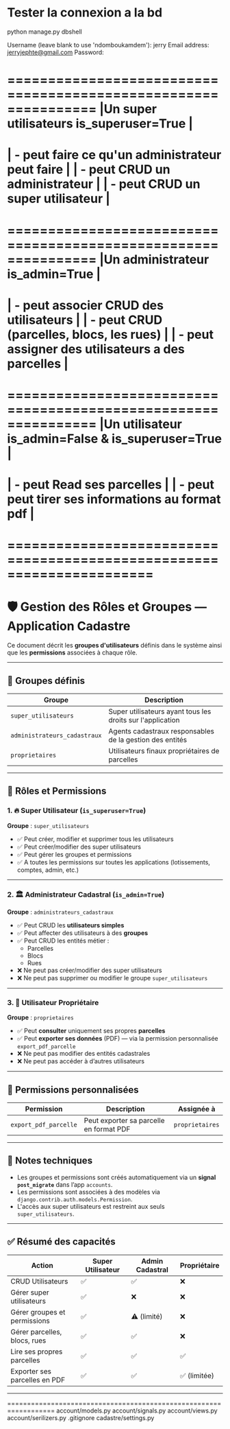 # Tester la connexion a la bd
python manage.py dbshell



Username (leave blank to use 'ndomboukamdem'): jerry
Email address: jerryjephte@gmail.com
Password: 




===============================================================
|Un super utilisateurs       is_superuser=True                |
===============================================================
| - peut faire ce qu'un administrateur peut faire             |
| - peut CRUD un administrateur                               |
| - peut CRUD un super utilisateur                            |
=============================================================== 

===============================================================
|Un administrateur           is_admin=True                    |
===============================================================
| - peut associer CRUD des utilisateurs                       |
| - peut CRUD (parcelles, blocs, les rues)                    |
| - peut assigner des utilisateurs a des parcelles            |
===============================================================    

===============================================================
|Un utilisateur            is_admin=False & is_superuser=True |
===============================================================
| - peut Read ses parcelles                                   |
| - peut peut tirer ses informations au format pdf            |
===============================================================


======================================================================
======================================================================
# 🛡️ Gestion des Rôles et Groupes — Application Cadastre

Ce document décrit les **groupes d'utilisateurs** définis dans le système ainsi que les **permissions** associées à chaque rôle.

---

## 👥 Groupes définis

| Groupe                       | Description                                              |
|-----------------------------|----------------------------------------------------------|
| `super_utilisateurs`        | Super utilisateurs ayant tous les droits sur l'application |
| `administrateurs_cadastraux`| Agents cadastraux responsables de la gestion des entités |
| `proprietaires`             | Utilisateurs finaux propriétaires de parcelles          |

---

## 🔐 Rôles et Permissions

### 1. 🔥 Super Utilisateur (`is_superuser=True`)
**Groupe** : `super_utilisateurs`

- ✅ Peut créer, modifier et supprimer tous les utilisateurs
- ✅ Peut créer/modifier des super utilisateurs
- ✅ Peut gérer les groupes et permissions
- ✅ A toutes les permissions sur toutes les applications (lotissements, comptes, admin, etc.)

---

### 2. 🏛️ Administrateur Cadastral (`is_admin=True`)
**Groupe** : `administrateurs_cadastraux`

- ✅ Peut CRUD les **utilisateurs simples**
- ✅ Peut affecter des utilisateurs à des **groupes**
- ✅ Peut CRUD les entités métier :
  - Parcelles
  - Blocs
  - Rues
- ❌ Ne peut pas créer/modifier des super utilisateurs
- ❌ Ne peut pas supprimer ou modifier le groupe `super_utilisateurs`

---

### 3. 👤 Utilisateur Propriétaire
**Groupe** : `proprietaires`

- ✅ Peut **consulter** uniquement ses propres **parcelles**
- ✅ Peut **exporter ses données** (PDF) — via la permission personnalisée `export_pdf_parcelle`
- ❌ Ne peut pas modifier des entités cadastrales
- ❌ Ne peut pas accéder à d’autres utilisateurs

---

## 🧱 Permissions personnalisées

| Permission                 | Description                             | Assignée à     |
|---------------------------|-----------------------------------------|----------------|
| `export_pdf_parcelle`     | Peut exporter sa parcelle en format PDF | `proprietaires`|

---

## 📝 Notes techniques

- Les groupes et permissions sont créés automatiquement via un **signal `post_migrate`** dans l’app `accounts`.
- Les permissions sont associées à des modèles via `django.contrib.auth.models.Permission`.
- L'accès aux super utilisateurs est restreint aux seuls `super_utilisateurs`.

---

## ✅ Résumé des capacités

| Action                              | Super Utilisateur | Admin Cadastral | Propriétaire |
|-------------------------------------|--------------------|------------------|---------------|
| CRUD Utilisateurs                   | ✅                 | ✅               | ❌            |
| Gérer super utilisateurs            | ✅                 | ❌               | ❌            |
| Gérer groupes et permissions        | ✅                 | ⚠️ (limité)      | ❌            |
| Gérer parcelles, blocs, rues        | ✅                 | ✅               | ❌            |
| Lire ses propres parcelles          | ✅                 | ✅               | ✅            |
| Exporter ses parcelles en PDF       | ✅                 | ✅               | ✅ (limitée)  |

---




==================================================================
account/models.py
account/signals.py
account/views.py
account/serilizers.py
.gitignore
cadastre/settings.py